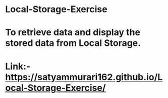 # Local-Storage-Exercise
# To retrieve data and display the stored data from Local Storage.
# Link:- https://satyammurari162.github.io/Local-Storage-Exercise/
